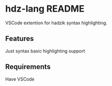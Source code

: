 # hdz-lang README

VSCode extention for hadzik syntax highlighting.

## Features

Just syntax basic highlighting support

## Requirements

Have VSCode
